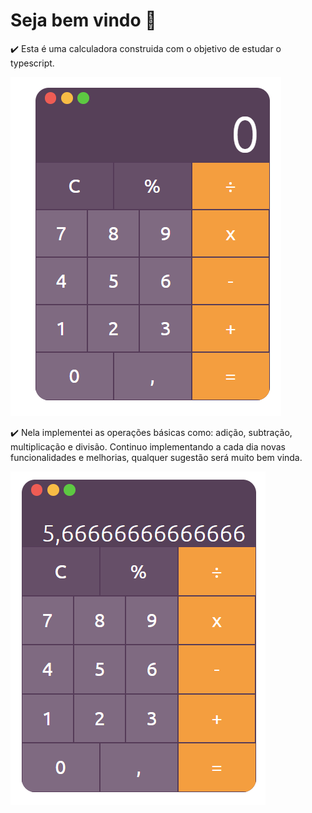 # Seja bem vindo :wave:

:heavy_check_mark: Esta é uma calculadora construida com o objetivo de estudar o typescript.

<img src="assets/image/imagem_1.png">

:heavy_check_mark: Nela implementei as operações básicas como: adição, subtração, multiplicação e divisão. Continuo implementando a cada dia novas funcionalidades e melhorias, qualquer sugestão será muito bem vinda.

<img src="assets/image/imagem_2.png">
